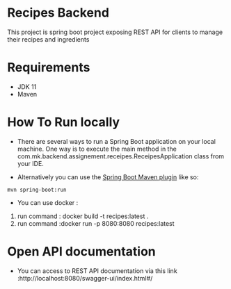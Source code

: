 # Recipes Backend

This project is spring boot project exposing REST API for clients to manage their recipes and ingredients
# Requirements
* JDK 11 
* Maven 

# How To Run locally 

* There are several ways to run a Spring Boot application on your local machine. One way is to execute the main method in the com.mk.backend.assignement.receipes.ReceipesApplication class from your IDE.

* Alternatively you can use the [Spring Boot Maven plugin](https://docs.spring.io/spring-boot/docs/current/reference/html/build-tool-plugins-maven-plugin.html) like so:
```shell
mvn spring-boot:run
```
* You can use docker :
1. run command : docker build -t recipes:latest .
2. run command :docker run -p 8080:8080 recipes:latest

# Open API documentation
* You can access to REST API documentation via this link :http://localhost:8080/swagger-ui/index.html#/
